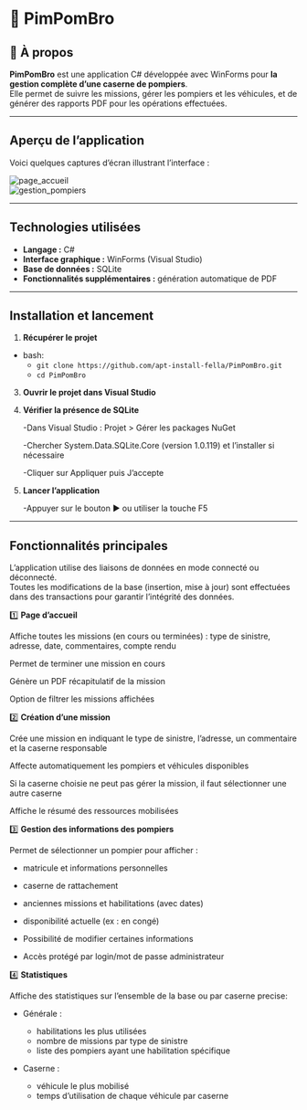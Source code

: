 # 🚒 PimPomBro

## 📌 À propos

**PimPomBro** est une application C# développée avec WinForms pour **la gestion complète d’une caserne de pompiers**.  
Elle permet de suivre les missions, gérer les pompiers et les véhicules, et de générer des rapports PDF pour les opérations effectuées.  

---

## Aperçu de l’application

Voici quelques captures d’écran illustrant l’interface :

![page_accueil](imagesReadme/page_accueil.png)  
![gestion_pompiers](imagesReadme/gestion_pompiers.png)  

---

## Technologies utilisées

- **Langage :** C#  
- **Interface graphique :** WinForms (Visual Studio)  
- **Base de données :** SQLite  
- **Fonctionnalités supplémentaires :** génération automatique de PDF  

---

## Installation et lancement

1. **Récupérer le projet**  
- bash:
  - ``git clone https://github.com/apt-install-fella/PimPomBro.git ``
  - ``cd PimPomBro``


3. **Ouvrir le projet dans Visual Studio**

4. **Vérifier la présence de SQLite**

    -Dans Visual Studio : Projet > Gérer les packages NuGet

    -Chercher System.Data.SQLite.Core (version 1.0.119) et l’installer si nécessaire

    -Cliquer sur Appliquer puis J’accepte

5. **Lancer l’application**

    -Appuyer sur le bouton ▶ ou utiliser la touche F5
---

## Fonctionnalités principales
L’application utilise des liaisons de données en mode connecté ou déconnecté.
<br>
Toutes les modifications de la base (insertion, mise à jour) sont effectuées dans des transactions pour garantir l’intégrité des données.

1️⃣ **Page d’accueil**

Affiche toutes les missions (en cours ou terminées) : type de sinistre, adresse, date, commentaires, compte rendu

Permet de terminer une mission en cours

Génère un PDF récapitulatif de la mission

Option de filtrer les missions affichées

2️⃣ **Création d’une mission**

Crée une mission en indiquant le type de sinistre, l’adresse, un commentaire et la caserne responsable

Affecte automatiquement les pompiers et véhicules disponibles

Si la caserne choisie ne peut pas gérer la mission, il faut sélectionner une autre caserne

Affiche le résumé des ressources mobilisées

3️⃣ **Gestion des informations des pompiers**

Permet de sélectionner un pompier pour afficher :

- matricule et informations personnelles

- caserne de rattachement

- anciennes missions et habilitations (avec dates)

- disponibilité actuelle (ex : en congé)

- Possibilité de modifier certaines informations

- Accès protégé par login/mot de passe administrateur

4️⃣ **Statistiques**

Affiche des statistiques sur l’ensemble de la base ou par caserne precise:
- Générale : 

    - habilitations les plus utilisées
    - nombre de missions par type de sinistre
    - liste des pompiers ayant une habilitation spécifique
      
- Caserne :
    - véhicule le plus mobilisé
    - temps d’utilisation de chaque véhicule par caserne

